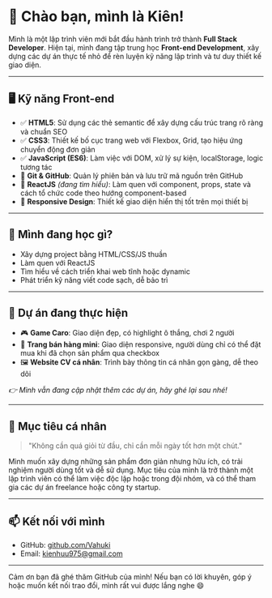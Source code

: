 # 👋 Chào bạn, mình là Kiên!

Mình là một lập trình viên mới bắt đầu hành trình trở thành **Full Stack Developer**. Hiện tại, mình đang tập trung học **Front-end Development**, xây dựng các dự án thực tế nhỏ để rèn luyện kỹ năng lập trình và tư duy thiết kế giao diện.

---

## 🖥️ Kỹ năng Front-end

- ✅ **HTML5**: Sử dụng các thẻ semantic để xây dựng cấu trúc trang rõ ràng và chuẩn SEO  
- ✅ **CSS3**: Thiết kế bố cục trang web với Flexbox, Grid, tạo hiệu ứng chuyển động đơn giản  
- ✅ **JavaScript (ES6)**: Làm việc với DOM, xử lý sự kiện, localStorage, logic tương tác  
- 🔄 **Git & GitHub**: Quản lý phiên bản và lưu trữ mã nguồn trên GitHub  
- 🧠 **ReactJS** *(đang tìm hiểu)*: Làm quen với component, props, state và cách tổ chức code theo hướng component-based  
- 📱 **Responsive Design**: Thiết kế giao diện hiển thị tốt trên mọi thiết bị

---

## 🌱 Mình đang học gì?

- Xây dựng project bằng HTML/CSS/JS thuần  
- Làm quen với ReactJS  
- Tìm hiểu về cách triển khai web tĩnh hoặc dynamic  
- Phát triển kỹ năng viết code sạch, dễ bảo trì  

---

## 🚧 Dự án đang thực hiện

- 🎮 **Game Caro**: Giao diện đẹp, có highlight ô thắng, chơi 2 người  
- 🛒 **Trang bán hàng mini**:  Giao diện responsive, người dùng chỉ có thể đặt mua khi đã chọn sản phẩm qua checkbox
- 🖼️ **Website CV cá nhân**: Trình bày thông tin cá nhân gọn gàng, dễ theo dõi  

*👉 Mình vẫn đang cập nhật thêm các dự án, hãy ghé lại sau nhé!*

---

## 📌 Mục tiêu cá nhân

> "Không cần quá giỏi từ đầu, chỉ cần mỗi ngày tốt hơn một chút."

Mình muốn xây dựng những sản phẩm đơn giản nhưng hữu ích, có trải nghiệm người dùng tốt và dễ sử dụng. Mục tiêu của mình là trở thành một lập trình viên có thể làm việc độc lập hoặc trong đội nhóm, và có thể tham gia các dự án freelance hoặc công ty startup.

---

## 📫 Kết nối với mình

- GitHub: [github.com/Vahuki](https://github.com/Vahuki)  
- Email: kienhuu975@gmail.com  

---

Cảm ơn bạn đã ghé thăm GitHub của mình! Nếu bạn có lời khuyên, góp ý hoặc muốn kết nối trao đổi, mình rất vui được lắng nghe 😄
